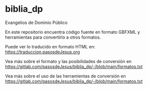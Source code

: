biblia_dp
=========

Evangelios de Dominio Público

En este repositorio encuentra código fuente en formato GBFXML 
y herramientas para convertirlo a otros formatos.

Puede ver lo traducido en formato HTML en:
<https://traduccion.pasosdeJesus.org>

Vea más sobre el formato y las posibilidades de
conversión en 
<https://gitlab.com/pasosdeJesus/biblia_dp/-/blob/main/formatos.txt>

Vea más sobre el uso de las herramientas de conversión en
<https://gitlab.com/pasosdeJesus/biblia_dp/-/blob/main/formatos.txt>



